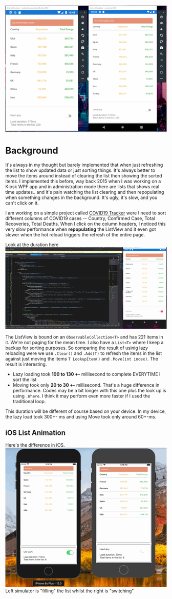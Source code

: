 ![](https://raw.githubusercontent.com/jaysonragasa/jaraimages/master/ClearAddVsLookupMove/clearddvslookupmove.gif)

# Background
It's always in my thought but barely implemented that when just refreshing the list to show updated data or just sorting things. It's always better to move the items around instead of clearing the list then showing the sorted items. I implemented this before, way back 2015 when I was working on a Kiosk WPF app and in administration mode there are lists that shows real time updates.. and it's pain watching the list clearing and then repopulating when something changes in the background. It's ugly, it's slow, and you can't click on it.  
  
I am working on a simple project called [COVID19 Tracker](https://github.com/jaysonragasa/COVID19Tracker) were I need to sort different columns of COVID19 cases -- Country, Confirmed Case, Total Recoveries, Total Deaths. When I click on the column headers, I noticed this very slow performance when **repopulating** the ListView and it even got slower when the hot reload triggers the refresh of the entire page.  
  
Look at the duration here  
![](https://raw.githubusercontent.com/jaysonragasa/jaraimages/master/ClearAddVsLookupMove/clearddvslookupmove_gotworst.gif)
  
The ListView is bound on an `ObservableCollection<T>` and has 221 items in it. We're not paging for the mean time. I also have a `List<T>` where I keep a backup for sorting purposes. So comparing the result of usinig lazy reloading were we use `.Clear()` and `.Add(T)` to refresh the items in the list against just moving the items `T LookupItem()` and `.Move(int index)`. The result is interesting.  
  
* Lazy loading took **100 to 130 +-** millisecond to complete EVERYTIME I sort the list
* Moving took only **20 to 30 +-** millisecond. That's a huge difference in performance. Codes may be a bit longer with this one plus the look up is using `.Where`. I think it may perform even more faster if I used the traditional loop.  
  
This duration will be different of course based on your device. In my device, the lazy load took 300+- ms and using Move took only around 60+-ms.

## iOS List Animation
Here's the difference in iOS. 
![](https://raw.githubusercontent.com/jaysonragasa/jaraimages/master/ClearAddVsLookupMove/clearddvslookupmove_atios.gif)  
Left simulator is "filling" the list whilst the right is "switching"
